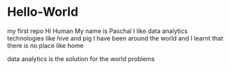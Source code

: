 # Hello-World
my first repo
Hi Human 
My name is Paschal I like data analytics technologies like hive and pig
I have been around the world and I learnt that there is no place like home

data analytics is the solution for the world problems